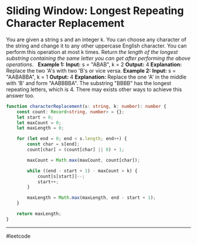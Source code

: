 # Sliding Window: Longest Repeating Character Replacement

You are given a string s and an integer k. You can choose any character of the string and change it to any other uppercase English character. You can perform this operation at most k times.
Return *the length of the longest substring containing the same letter you can get after performing the above operations*.
 
**Example 1:**
**Input:** s = "ABAB", k = 2
**Output:** 4
**Explanation:** Replace the two 'A's with two 'B's or vice versa.
**Example 2:**
**Input:** s = "AABABBA", k = 1
**Output:** 4
**Explanation:** Replace the one 'A' in the middle with 'B' and form "AABBBBA".
The substring "BBBB" has the longest repeating letters, which is 4.
There may exists other ways to achieve this answer too.

```ts
function characterReplacement(s: string, k: number): number {
    const count: Record<string, number> = {};
    let start = 0;
    let maxCount = 0;
    let maxLength = 0;

    for (let end = 0; end < s.length; end++) {
        const char = s[end];
        count[char] = (count[char] || 0) + 1;

        maxCount = Math.max(maxCount, count[char]);

        while ((end - start + 1) - maxCount > k) {
            count[s[start]]--;
            start++;
        }

        maxLength = Math.max(maxLength, end - start + 1);
    }

    return maxLength;
}
```

---

#leetcode
